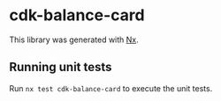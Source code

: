 # cdk-balance-card

This library was generated with [Nx](https://nx.dev).

## Running unit tests

Run `nx test cdk-balance-card` to execute the unit tests.
